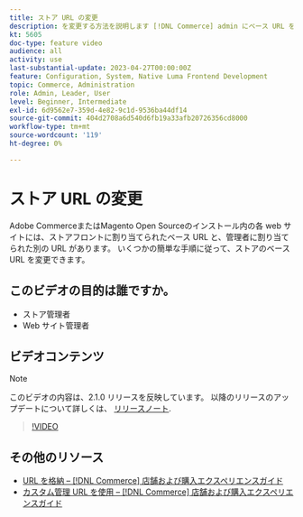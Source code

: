 ```yaml
---
title: ストア URL の変更
description: を変更する方法を説明します [!DNL Commerce] admin にベース URL を格納します。
kt: 5605
doc-type: feature video
audience: all
activity: use
last-substantial-update: 2023-04-27T00:00:00Z
feature: Configuration, System, Native Luma Frontend Development
topic: Commerce, Administration
role: Admin, Leader, User
level: Beginner, Intermediate
exl-id: 6d9562e7-359d-4e82-9c1d-9536ba44df14
source-git-commit: 404d2708a6d540d6fb19a33afb20726356cd8000
workflow-type: tm+mt
source-wordcount: '119'
ht-degree: 0%

---
```


# ストア URL の変更

Adobe CommerceまたはMagento Open Sourceのインストール内の各 web サイトには、ストアフロントに割り当てられたベース URL と、管理者に割り当てられた別の URL があります。 いくつかの簡単な手順に従って、ストアのベース URL を変更できます。

## このビデオの目的は誰ですか。

- ストア管理者
- Web サイト管理者

## ビデオコンテンツ

>[!NOTE]
>
>このビデオの内容は、2.1.0 リリースを反映しています。 以降のリリースのアップデートについて詳しくは、 [リリースノート](https://experienceleague.adobe.com/docs/commerce-operations/release/notes/overview.html).

>[!VIDEO](https://video.tv.adobe.com/v/35488?quality=12&learn=on)

## その他のリソース

- [URL を格納 –  [!DNL Commerce] 店舗および購入エクスペリエンスガイド](https://experienceleague.adobe.com/docs/commerce-admin/stores-sales/site-store/store-urls.html)
- [カスタム管理 URL を使用 –  [!DNL Commerce] 店舗および購入エクスペリエンスガイド](https://experienceleague.adobe.com/docs/commerce-admin/stores-sales/site-store/store-urls.html#use-a-custom-admin-url)
